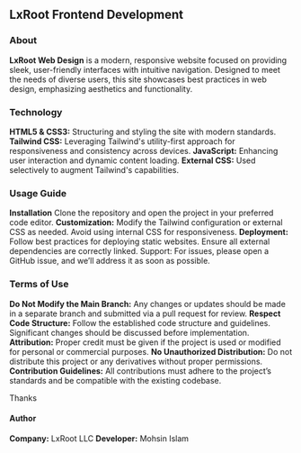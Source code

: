 <h2>LxRoot Frontend Development</h2>

<h3>About</h3>
<b>LxRoot Web Design</b> is a modern, responsive website focused on providing sleek, user-friendly interfaces with intuitive navigation. Designed to meet the needs of diverse users, this site showcases best practices in web design, emphasizing aesthetics and functionality.

<h3>Technology</h3>
<b>HTML5 & CSS3:</b> Structuring and styling the site with modern standards.
<b>Tailwind CSS:</b> Leveraging Tailwind's utility-first approach for responsiveness and consistency across devices.
<b>JavaScript:</b> Enhancing user interaction and dynamic content loading.
<b>External CSS:</b> Used selectively to augment Tailwind's capabilities.

<h3>Usage Guide</h3>
<b>Installation</b> Clone the repository and open the project in your preferred code editor.
<b>Customization:</b> Modify the Tailwind configuration or external CSS as needed. Avoid using internal CSS for responsiveness.
<b>Deployment:</b> Follow best practices for deploying static websites. Ensure all external dependencies are correctly linked.
<b></b>Support: For issues, please open a GitHub issue, and we’ll address it as soon as possible.

<h3>Terms of Use</h3>
<b>Do Not Modify the Main Branch:</b> Any changes or updates should be made in a separate branch and submitted via a pull request for review.
<b>Respect Code Structure:</b> Follow the established code structure and guidelines. Significant changes should be discussed before implementation.
<b>Attribution:</b> Proper credit must be given if the project is used or modified for personal or commercial purposes.
<b>No Unauthorized Distribution:</b> Do not distribute this project or any derivatives without proper permissions.
<b>Contribution Guidelines:</b> All contributions must adhere to the project’s standards and be compatible with the existing codebase.

Thanks

<h4>Author</h4>
<b>Company:</b> LxRoot LLC
<b>Developer:</b> Mohsin Islam
